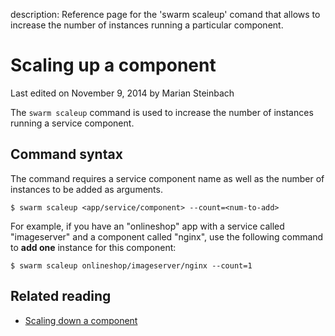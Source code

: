 description: Reference page for the 'swarm scaleup' comand that allows to increase the number of instances running a particular component.

# Scaling up a component

<p class="lastmod">Last edited on November 9, 2014 by Marian Steinbach</p>

The `swarm scaleup` command is used to increase the number of instances running a service component.

## Command syntax

The command requires a service component name as well as the number of instances to be added as arguments.

    $ swarm scaleup <app/service/component> --count=<num-to-add>

For example, if you have an "onlineshop" app with a service called "imageserver" and a component called "nginx", use the following command to __add one__ instance for this component:

    $ swarm scaleup onlineshop/imageserver/nginx --count=1

## Related reading

 * [Scaling down a component](../scaledown/)
